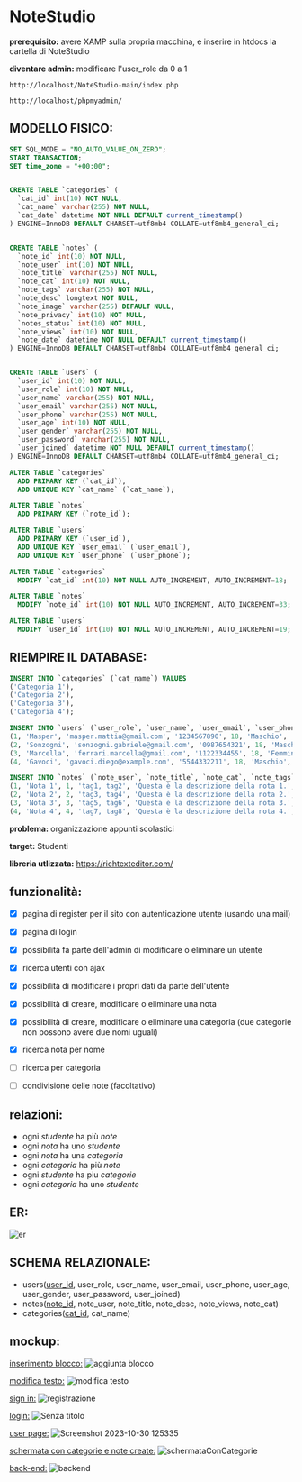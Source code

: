 # NoteStudio

**prerequisito:**
avere XAMP sulla propria macchina, e inserire in htdocs la cartella di NoteStudio

**diventare admin:**
modificare l'user_role da 0 a 1
```
http://localhost/NoteStudio-main/index.php
```
```
http://localhost/phpmyadmin/
```
## MODELLO FISICO:

```sql
SET SQL_MODE = "NO_AUTO_VALUE_ON_ZERO";
START TRANSACTION;
SET time_zone = "+00:00";


CREATE TABLE `categories` (
  `cat_id` int(10) NOT NULL,
  `cat_name` varchar(255) NOT NULL,
  `cat_date` datetime NOT NULL DEFAULT current_timestamp()
) ENGINE=InnoDB DEFAULT CHARSET=utf8mb4 COLLATE=utf8mb4_general_ci;


CREATE TABLE `notes` (
  `note_id` int(10) NOT NULL,
  `note_user` int(10) NOT NULL,
  `note_title` varchar(255) NOT NULL,
  `note_cat` int(10) NOT NULL,
  `note_tags` varchar(255) NOT NULL,
  `note_desc` longtext NOT NULL,
  `note_image` varchar(255) DEFAULT NULL,
  `note_privacy` int(10) NOT NULL,
  `notes_status` int(10) NOT NULL,
  `note_views` int(10) NOT NULL,
  `note_date` datetime NOT NULL DEFAULT current_timestamp()
) ENGINE=InnoDB DEFAULT CHARSET=utf8mb4 COLLATE=utf8mb4_general_ci;


CREATE TABLE `users` (
  `user_id` int(10) NOT NULL,
  `user_role` int(10) NOT NULL,
  `user_name` varchar(255) NOT NULL,
  `user_email` varchar(255) NOT NULL,
  `user_phone` varchar(255) NOT NULL,
  `user_age` int(10) NOT NULL,
  `user_gender` varchar(255) NOT NULL,
  `user_password` varchar(255) NOT NULL,
  `user_joined` datetime NOT NULL DEFAULT current_timestamp()
) ENGINE=InnoDB DEFAULT CHARSET=utf8mb4 COLLATE=utf8mb4_general_ci;

ALTER TABLE `categories`
  ADD PRIMARY KEY (`cat_id`),
  ADD UNIQUE KEY `cat_name` (`cat_name`);

ALTER TABLE `notes`
  ADD PRIMARY KEY (`note_id`);

ALTER TABLE `users`
  ADD PRIMARY KEY (`user_id`),
  ADD UNIQUE KEY `user_email` (`user_email`),
  ADD UNIQUE KEY `user_phone` (`user_phone`);

ALTER TABLE `categories`
  MODIFY `cat_id` int(10) NOT NULL AUTO_INCREMENT, AUTO_INCREMENT=18;

ALTER TABLE `notes`
  MODIFY `note_id` int(10) NOT NULL AUTO_INCREMENT, AUTO_INCREMENT=33;

ALTER TABLE `users`
  MODIFY `user_id` int(10) NOT NULL AUTO_INCREMENT, AUTO_INCREMENT=19;
```

## RIEMPIRE IL DATABASE:

```sql
INSERT INTO `categories` (`cat_name`) VALUES
('Categoria 1'),
('Categoria 2'),
('Categoria 3'),
('Categoria 4');

INSERT INTO `users` (`user_role`, `user_name`, `user_email`, `user_phone`, `user_age`, `user_gender`, `user_password`) VALUES
(1, 'Masper', 'masper.mattia@gmail.com', '1234567890', 18, 'Maschio', 'password1'),
(2, 'Sonzogni', 'sonzogni.gabriele@gmail.com', '0987654321', 18, 'Maschio', 'password2'),
(3, 'Marcella', 'ferrari.marcella@gmail.com', '1122334455', 18, 'Femmina', 'password3'),
(4, 'Gavoci', 'gavoci.diego@example.com', '5544332211', 18, 'Maschio', 'password4');

INSERT INTO `notes` (`note_user`, `note_title`, `note_cat`, `note_tags`, `note_desc`, `note_privacy`, `notes_status`, `note_views`) VALUES
(1, 'Nota 1', 1, 'tag1, tag2', 'Questa è la descrizione della nota 1.', 1, 1, 100),
(2, 'Nota 2', 2, 'tag3, tag4', 'Questa è la descrizione della nota 2.', 1, 1, 200),
(3, 'Nota 3', 3, 'tag5, tag6', 'Questa è la descrizione della nota 3.', 1, 1, 300),
(4, 'Nota 4', 4, 'tag7, tag8', 'Questa è la descrizione della nota 4.', 1, 1, 400);

```

**problema:**
organizzazione appunti scolastici

**target:**
Studenti


**libreria utlizzata:**
https://richtexteditor.com/

## funzionalità:
- [x] pagina di register per il sito con autenticazione utente (usando una mail)
- [x] pagina di login 
- [x] possibilità fa parte dell'admin di modificare o eliminare un utente
- [x] ricerca utenti con ajax
- [x] possibilità di modificare i propri dati da parte dell'utente
- [X] possibilità di creare, modificare o eliminare una nota
- [X] possibilità di creare, modificare o eliminare una categoria (due categorie non possono avere due nomi uguali)
- [X] ricerca nota per nome
- [ ] ricerca per categoria
- [ ] condivisione delle note (facoltativo)


## relazioni:
- ogni *studente* ha più *note*
- ogni *nota* ha uno *studente*
- ogni *nota* ha una *categoria*
- ogni *categoria* ha più *note*
- ogni *studente* ha piu *categorie*
- ogni *categoria* ha uno *studente*

## ER:

![er](https://github.com/Gavoci/NoteStudio/assets/101709194/1b48d465-233c-49ce-a9cc-1ef57ae923e7)


## SCHEMA RELAZIONALE:
- users(<ins>user_id</ins>, user_role, user_name, user_email, user_phone, user_age, user_gender, user_password, user_joined)
- notes(<ins>note_id</ins>, note_user, note_title, note_desc, note_views, note_cat)
- categories(<ins>cat_id</ins>, cat_name)


## mockup:

<ins>inserimento blocco:</ins>
![aggiunta blocco](https://github.com/Gavoci/NoteStudio/assets/101709194/59a2a8eb-24d0-4b6b-a943-bc6d89bb0ac3)



<ins>modifica testo:</ins>
![modifica testo](https://github.com/Gavoci/NoteStudio/assets/101709194/010fa7d1-d51c-4be5-ba3b-ea903e81e8ab)



<ins>sign in:</ins>
![registrazione](https://github.com/Gavoci/NoteStudio/assets/101709194/323ee2a5-4133-48c3-9a53-00fb99d4c304)


<ins>login:</ins>
![Senza titolo](https://github.com/Gavoci/NoteStudio/assets/101709194/7e28dd47-d370-45a8-bfc9-a22a7ff2064c)


<ins>user page:</ins>
![Screenshot 2023-10-30 125335](https://github.com/Gavoci/NoteStudio/assets/101709194/6f2acb31-3618-400e-aac3-d34d24661cc6)

<ins>schermata con categorie e note create:</ins>
![schermataConCategorie](https://github.com/Gavoci/NoteStudio/assets/101709194/7e50ea87-5f8f-4736-bea1-1d3680d46f24)

<ins>back-end:</ins>
![backend](https://github.com/Gavoci/NoteStudio/assets/101709194/8ad991e6-567f-46a5-96c9-6d09ce606467)


